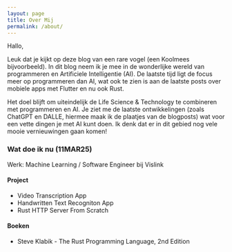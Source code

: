 ```yaml
---
layout: page
title: Over Mij
permalink: /about/
---
```


Hallo,

Leuk dat je kijkt op deze blog van een rare vogel (een Koolmees bijvoorbeeld). In dit blog neem ik je mee in de wonderlijke wereld van programmeren en Artificiele Intelligentie (AI). De laatste tijd ligt de focus meer op programmeren dan AI, wat ook te zien is aan de laatste posts over mobiele apps met Flutter en nu ook Rust.

Het doel blijft om uiteindelijk de Life Science & Technology te combineren met programmeren en AI. Je ziet me de laatste ontwikkelingen (zoals ChatGPT en DALLE, hiermee maak ik de plaatjes van de blogposts) wat voor een vette dingen je met AI kunt doen. Ik denk dat er in dit gebied nog vele mooie vernieuwingen gaan komen!

### Wat doe ik nu (11MAR25)

Werk: Machine Learning / Software Engineer bij Vislink

#### Project

- Video Transcription App
- Handwritten Text Recogniton App
- Rust HTTP Server From Scratch

#### Boeken

- Steve Klabik - The Rust Programming Language, 2nd Edition